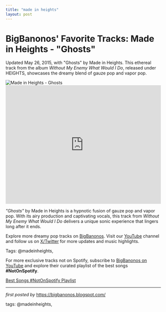 ```yaml
---
title: "made in heights"
layout: post
---
```

<!-- Post Title -->
<h1 >BigBanonos' Favorite Tracks: Made in Heights - "Ghosts"</h1> <!-- Introductory Text -->
<p >Updated May 26, 2015, with "Ghosts" by Made in Heights. This ethereal track from the album <em>Without My Enemy What Would I Do</em>, released under HEIGHTS, showcases the dreamy blend of gauze pop and vapor pop.</p> <!-- Featured Image -->
<div > <img src="https://images.genius.com/c843459b0e654dd79f9fb2f262e6ab61.1000x1000x1.jpg" alt="Made in Heights - Ghosts" />
</div> <!-- YouTube Video Embed -->
<div > <iframe width="100%" height="385" src="https://www.youtube.com/embed/yX9SEkpJ-VQ" title="Ghosts" frameborder="0" allow="accelerometer; autoplay; clipboard-write; encrypted-media; gyroscope; picture-in-picture; web-share" referrerpolicy="strict-origin-when-cross-origin" allowfullscreen></iframe>
</div> <!-- Song Information -->
<div > <p><em>"Ghosts"</em> by Made in Heights is a hypnotic fusion of gauze pop and vapor pop. With its airy production and captivating vocals, this track from <em>Without My Enemy What Would I Do</em> delivers a unique sonic experience that lingers long after it ends.</p>
</div> <!-- Footer Links -->
<div > <p>Explore more dreamy pop tracks on <a href="https://bigbanonos.blogspot.com/" target="_blank">BigBanonos</a>. Visit our <a href="https://www.youtube.com/@BigBanonos" target="_blank">YouTube</a> channel and follow us on <a href="https://x.com/bigbanonos" target="_blank">X/Twitter</a> for more updates and music highlights.</p>
</div> <!-- Tags -->
<p >Tags: @madeinheights,</p>


<!--Subscribe and Playlist Links-->
<div>
    <p>For more exclusive tracks not on Spotify, subscribe to <a href="https://www.youtube.com/@BigBanonos" target="_blank">BigBanonos on YouTube</a> and explore their curated playlist of the best songs <strong>#NotOnSpotify</strong>.</p>
    <p><a href="https://www.youtube.com/playlist?list=PLtuNtuTatqI0kFahUCbtbfenC_ET5O_tr" target="_blank">Best Songs #NotOnSpotify Playlist<br /></a></p></div>

<hr />

<p><em>first posted by</em> <a href="https://bigbanonos.blogspot.com/" rel="noopener" target="_new">https://bigbanonos.blogspot.com/</a></p>

<p>tags: @madeinheights,</p>
